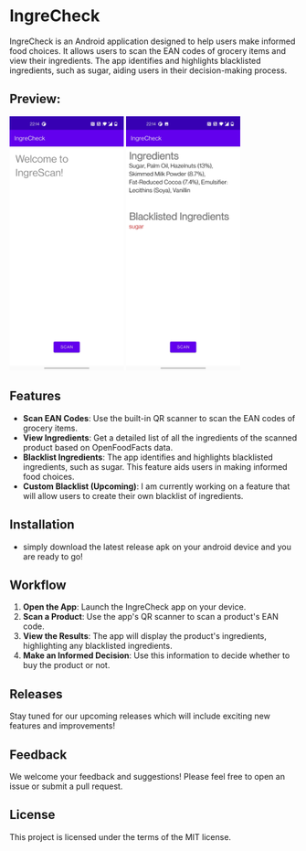 # IngreCheck

IngreCheck is an Android application designed to help users make informed food choices. It allows users to scan the EAN codes of grocery items and view their ingredients. The app identifies and highlights blacklisted ingredients, such as sugar, aiding users in their decision-making process.

## Preview:
<p float="left">
  <img src="https://github.com/valteu/IngreCheck/blob/main/images/welcome_screen.jpg" width="200" />
  <img src="https://github.com/valteu/IngreCheck/blob/main/images/product_screen.jpg" width="200" /> 
</p>


## Features

- **Scan EAN Codes**: Use the built-in QR scanner to scan the EAN codes of grocery items.
- **View Ingredients**: Get a detailed list of all the ingredients of the scanned product based on OpenFoodFacts data.
- **Blacklist Ingredients**: The app identifies and highlights blacklisted ingredients, such as sugar. This feature aids users in making informed food choices.
- **Custom Blacklist (Upcoming)**: I am currently working on a feature that will allow users to create their own blacklist of ingredients.

## Installation
- simply download the latest release apk on your android device and you are ready to go!

## Workflow

1. **Open the App**: Launch the IngreCheck app on your device.
2. **Scan a Product**: Use the app's QR scanner to scan a product's EAN code.
3. **View the Results**: The app will display the product's ingredients, highlighting any blacklisted ingredients.
4. **Make an Informed Decision**: Use this information to decide whether to buy the product or not.

## Releases

Stay tuned for our upcoming releases which will include exciting new features and improvements!

## Feedback

We welcome your feedback and suggestions! Please feel free to open an issue or submit a pull request.

## License

This project is licensed under the terms of the MIT license.
